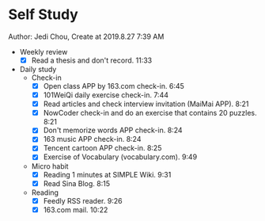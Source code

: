 # Self Study

Author: Jedi Chou, Create at 2019.8.27 7:39 AM

* Weekly review
  -[x] Read a thesis and don't record. 11:33

* Daily study
  * Check-in
    -[x] Open class APP by 163.com check-in. 6:45
    -[x] 101WeiQi daily exercise check-in. 7:44
    -[x] Read articles and check interview invitation (MaiMai APP). 8:21
    -[x] NowCoder check-in and do an exercise that contains 20 puzzles. 8:21
    -[x] Don't memorize words APP check-in. 8:24
    -[x] 163 music APP check-in. 8:24
    -[x] Tencent cartoon APP check-in. 8:25
    -[x] Exercise of Vocabulary (vocabulary.com). 9:49

  * Micro habit
    -[x] Reading 1 minutes at SIMPLE Wiki. 9:31
    -[x] Read Sina Blog. 8:15

  * Reading
    -[x] Feedly RSS reader. 9:26
    -[x] 163.com mail. 10:22
